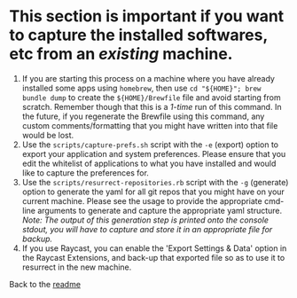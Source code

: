 # This section is important if you want to capture the installed softwares, etc from an *existing* machine.

1. If you are starting this process on a machine where you have already installed some apps using `homebrew`, then use `cd "${HOME}"; brew bundle dump` to create the `${HOME}/Brewfile` file and avoid starting from scratch. Remember though that this is a *1-time* run of this command. In the future, if you regenerate the Brewfile using this command, any custom comments/formatting that you might have written into that file would be lost.
2. Use the `scripts/capture-prefs.sh` script with the `-e` (export) option to export your application and system preferences. Please ensure that you edit the whitelist of applications to what you have installed and would like to capture the preferences for.
3. Use the `scripts/resurrect-repositories.rb` script with the `-g` (generate) option to generate the yaml for all git repos that you might have on your current machine. Please see the usage to provide the appropriate cmd-line arguments to generate and capture the appropriate yaml structure. *Note: The output of this generation step is printed onto the console stdout, you will have to capture and store it in an appropriate file for backup.*
4. If you use Raycast, you can enable the 'Export Settings & Data' option in the Raycast Extensions, and back-up that exported file so as to use it to resurrect in the new machine.

Back to the [readme](README.md#pre-requisites)
